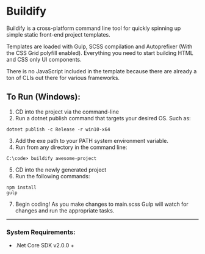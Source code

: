 # Buildify
Buildify is a cross-platform command line tool for quickly spinning up simple static front-end project templates.

Templates are loaded with Gulp, SCSS compilation and Autoprefixer (With the CSS Grid polyfill enabled). Everything you need to start building HTML and CSS only UI components.

There is no JavaScript included in the template because there are already a ton of CLIs out there for various frameworks. 

## To Run  (Windows):
1. CD into the project via the command-line
2. Run a dotnet publish command that targets your desired OS. Such as:

```
dotnet publish -c Release -r win10-x64
```

3. Add the exe path to your PATH system environment variable.
4. Run from any directory in the command line:
```
C:\code> buildify awesome-project
```

5. CD into the newly generated project
6. Run the following commands:
```
npm install
gulp
```
7. Begin coding! As you make changes to main.scss Gulp will watch for changes and run the appropriate tasks.

***

### System Requirements:
- .Net Core SDK v2.0.0 +